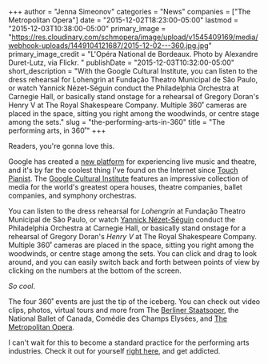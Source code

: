 +++
author = "Jenna Simeonov"
categories = "News"
companies = ["The Metropolitan Opera"]
date = "2015-12-02T18:23:00-05:00"
lastmod = "2015-12-03T10:38:00-05:00"
primary_image = "https://res.cloudinary.com/schmopera/image/upload/v1545409169/media/webhook-uploads/1449104121687/2015-12-02---360.jpg.jpg"
primary_image_credit = "L'Opéra National de Bordeaux. Photo by Alexandre Duret-Lutz, via Flickr. "
publishDate = "2015-12-03T10:32:00-05:00"
short_description = "With the Google Cultural Institute, you can listen to the dress rehearsal for Lohengrin at Fundação Theatro Municipal de São Paulo, or watch Yannick Nézet-Séguin conduct the Philadelphia Orchestra at Carnegie Hall, or basically stand onstage for a rehearsal of Gregory Doran&#039;s Henry V at The Royal Shakespeare Company. Multiple 360˚ cameras are placed in the space, sitting you right among the woodwinds, or centre stage among the sets."
slug = "the-performing-arts-in-360"
title = "The performing arts, in 360˚"
+++

Readers, you're gonna love this.

Google has created a [new platform](https://performingarts.withgoogle.com/en_us) for experiencing live music and theatre, and it's by far the coolest thing I've found on the Internet since [Touch Pianist](http://touchpianist.com/). The [Google Cultural Institute](https://performingarts.withgoogle.com/en_us) features an impressive collection of media for the world's greatest opera houses, theatre companies, ballet companies, and symphony orchestras. 

You can listen to the dress rehearsal for *Lohengrin* at Fundação Theatro Municipal de São Paulo, or watch [Yannick Nézet-Séguin](/scene/people/yannick-nezet-seguin/) conduct the Philadelphia Orchestra at Carnegie Hall, or basically stand onstage for a rehearsal of Gregory Doran's *Henry V* at The Royal Shakespeare Company. Multiple 360˚ cameras are placed in the space, sitting you right among the woodwinds, or centre stage among the sets. You can click and drag to look around, and you can easily switch back and forth between points of view by clicking on the numbers at the bottom of the screen. 

*So cool*.

The four 360˚ events are just the tip of the iceberg. You can check out video clips, photos, virtual tours and more from The [Berliner Staatsoper](/scene/comapies/berliner-staatsoper/), the National Ballet of Canada, Comédie des Champs Elysées, and [The Metropolitan Opera](/scene/companies/the-metropolitan-opera/).

I can't wait for this to become a standard practice for the performing arts industries. Check it out for yourself [right here](https://performingarts.withgoogle.com/en_us), and get addicted.


